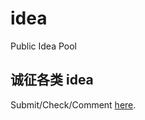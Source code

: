 # idea
Public Idea Pool

诚征各类 idea 
-
Submit/Check/Comment [here](https://github.com/FZUG/idea/issues/new).
